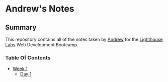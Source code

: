 # Andrew's Notes

## Summary
This repository contains all of the notes taken by [Andrew](https://github.com/1AndrewR) for the [Lighthouse Labs](https://www.lighthouselabs.ca/) Web Development Bootcamp.

### Table Of Contents
- [Week 1](/Week_1)
  - [Day 1](/Week_1/Day_1)